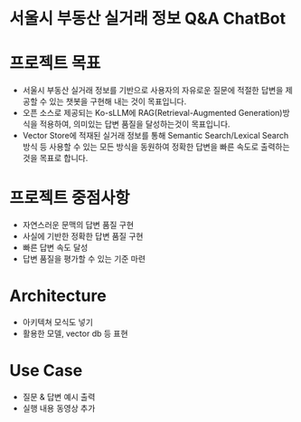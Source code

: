 # 서울시 부동산 실거래 정보 Q&A ChatBot



# 프로젝트 목표
* 서울시 부동산 실거래 정보를 기반으로 사용자의 자유로운 질문에 적절한 답변을 제공할 수 있는 챗봇을 구현해 내는 것이 목표입니다.
* 오픈 소스로 제공되는 Ko-sLLM에 RAG(Retrieval-Augmented Generation)방식을 적용하여, 의미있는 답변 품질을 달성하는것이 목표입니다.
* Vector Store에 적재된 실거래 정보를 통해 Semantic Search/Lexical Search 방식 등 사용할 수 있는 모든 방식을 동원하여 정확한 답변을 빠른 속도로 출력하는것을 목표로 합니다. 

# 프로젝트 중점사항
* 자연스러운 문맥의 답변 품질 구현
* 사실에 기반한 정확한 답변 품질 구현
* 빠른 답변 속도 달성
* 답변 품질을 평가할 수 있는 기준 마련

# Architecture
* 아키텍쳐 모식도 넣기
* 활용한 모델, vector db 등 표현


# Use Case
* 질문 & 답변 예시 출력
* 실행 내용 동영상 추가
